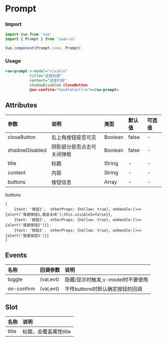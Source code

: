 # Prompt

### Import
```javascript
import Vue from 'vue'
import { Prompt } from 'swan-ui'

Vue.component(Prompt.name, Prompt)
```

### Usage
```xml
<sw-prompt v-model="visible"
           title="这是标题"
           content="这是内容"
           shadowDisabled closeButton
           @on-confirm="handleConfirm"></sw-prompt>
```

## Attributes

|参数|说明|类型|默认值|可选值
|:--|:--|:--|:--|:--|
|closeButton|右上角按钮是否可见|Boolean|false|-
|shadowDisabled|阴影部分是否点击可关闭弹框|Boolean|false|-
|title|标题|String|-|-
|content|内容|String|-|-
|buttons|按钮信息|Array|-|-

buttons
```
[
    {text: '按钮1',  otherProps: {hollow: true}, onHandle:()=>{alert('我是按钮1,我会关闭');this.visible3=false}},
    {text: '按钮2',  otherProps: {hollow: true}, onHandle:()=>{alert('我是按钮2')}},
    {text: '按钮3',  otherProps: {hollow: true}, onHandle:()=>{alert('我是按钮3')}}
]
```

## Events

|名称|回调参数|说明
|:--|:--|:--|
|toggle|(val,evt)|隐藏/显示时触发,v-model时不要使用
|on-confirm|(val,evt)|不传buttons时默认确定按钮的回调


## Slot

|名称|说明
|:--|:--|
|title|标题，会覆盖属性title
